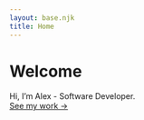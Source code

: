 ```yaml
---
layout: base.njk
title: Home
---
```

# Welcome  
Hi, I’m Alex - Software Developer.  
[See my work →](/projects/)
